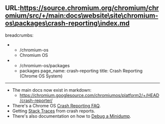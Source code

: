 URL:https://source.chromium.org/chromium/chromium/src/+/main:docs\website\site\chromium-os\packages\crash-reporting\index.md
---
breadcrumbs:
- - /chromium-os
  - Chromium OS
- - /chromium-os/packages
  - packages
page_name: crash-reporting
title: Crash Reporting (Chrome OS System)
---

*   The main docs now exist in markdown:
    *   <https://chromium.googlesource.com/chromiumos/platform2/+/HEAD/crash-reporter/>
*   There's a Chrome OS [Crash Reporting
            FAQ](/chromium-os/packages/crash-reporting/faq).
*   Getting [Stack
            Traces](/chromium-os/packages/crash-reporting/stack-traces-from-chrome-os-crash-dumps)
            from crash reports.
*   There's also documentation on how to [Debug a
            Minidump](/chromium-os/packages/crash-reporting/debugging-a-minidump).
